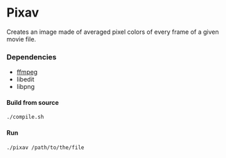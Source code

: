 # Pixav

Creates an image made of averaged pixel colors of every frame of a given movie file.

### Dependencies
- [ffmpeg](https://www.ffmpeg.org/)
- libedit
- libpng

#### Build from source
  ~~~ sh
  ./compile.sh
  ~~~

#### Run
  ~~~ sh
  ./pixav /path/to/the/file
  ~~~
